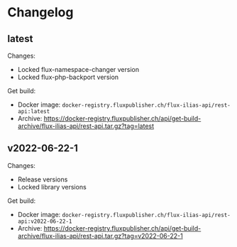 # Changelog

## latest

Changes:

- Locked flux-namespace-changer version
- Locked flux-php-backport version

Get build:

- Docker image: `docker-registry.fluxpublisher.ch/flux-ilias-api/rest-api:latest`
- Archive: https://docker-registry.fluxpublisher.ch/api/get-build-archive/flux-ilias-api/rest-api.tar.gz?tag=latest

## v2022-06-22-1

Changes:

- Release versions
- Locked library versions

Get build:

- Docker image: `docker-registry.fluxpublisher.ch/flux-ilias-api/rest-api:v2022-06-22-1`
- Archive: https://docker-registry.fluxpublisher.ch/api/get-build-archive/flux-ilias-api/rest-api.tar.gz?tag=v2022-06-22-1
